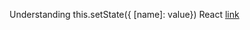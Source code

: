 Understanding this.setState({ [name]: value}) React  [link](https://medium.com/@bretdoucette/understanding-this-setstate-name-value-a5ef7b4ea2b4)